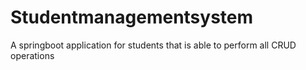 # Studentmanagementsystem
A springboot application for students that is able to perform all CRUD operations
